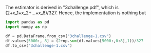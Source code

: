 The estimator is derived in "3challenge.pdf", which is (2+x_1+x_2+...+x_8)/327. Hence, the implementation is nothing but

```python
import pandas as pd
import numpy as np

df = pd.DataFrame.from_csv("3challenge-1.csv")
df.values[5000:, 8] = (2+np.sum(df.values[5000:,0:8],1))/327
df.to_csv("3challenge-1.csv")
```

